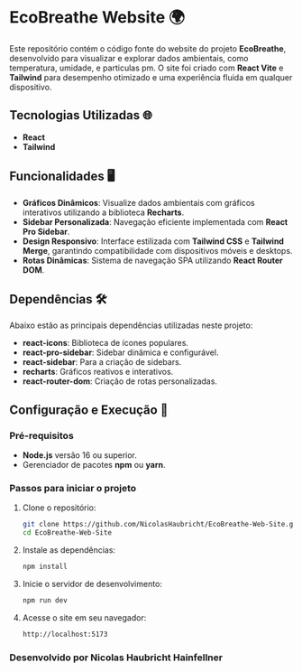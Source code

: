 # EcoBreathe Website 🌍

Este repositório contém o código fonte do website do projeto **EcoBreathe**, desenvolvido para visualizar e explorar dados ambientais, como temperatura, umidade, e particulas pm. O site foi criado com **React Vite** e **Tailwind** para desempenho otimizado e uma experiência fluida em qualquer dispositivo.

## Tecnologias Utilizadas 🌐
- **React**
- **Tailwind**

## Funcionalidades 🖥️

- **Gráficos Dinâmicos**: Visualize dados ambientais com gráficos interativos utilizando a biblioteca **Recharts**.
- **Sidebar Personalizada**: Navegação eficiente implementada com **React Pro Sidebar**.
- **Design Responsivo**: Interface estilizada com **Tailwind CSS** e **Tailwind Merge**, garantindo compatibilidade com dispositivos móveis e desktops.
- **Rotas Dinâmicas**: Sistema de navegação SPA utilizando **React Router DOM**.

## Dependências 🛠️

Abaixo estão as principais dependências utilizadas neste projeto:

- **react-icons**: Biblioteca de ícones populares.
- **react-pro-sidebar**: Sidebar dinâmica e configurável.
- **react-sidebar**: Para a criação de sidebars.
- **recharts**: Gráficos reativos e interativos.
- **react-router-dom**: Criação de rotas personalizadas.

## Configuração e Execução 🚀

### Pré-requisitos

- **Node.js** versão 16 ou superior.
- Gerenciador de pacotes **npm** ou **yarn**.

### Passos para iniciar o projeto

1. Clone o repositório:

   ```bash
   git clone https://github.com/NicolasHaubricht/EcoBreathe-Web-Site.git
   cd EcoBreathe-Web-Site
   ```
   
2. Instale as dependências:
   ```bash
   npm install
   ```
   
3. Inicie o servidor de desenvolvimento:
   ```bash
   npm run dev
   ```
   
4. Acesse o site em seu navegador:
   ```bash
   http://localhost:5173
   ```

### Desenvolvido por Nicolas Haubricht Hainfellner  
